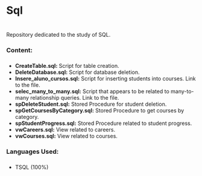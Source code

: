 # Sql <h1>

Repository dedicated to the study of SQL.

### Content: <h3>

* **CreateTable.sql:** Script for table creation.
* **DeleteDatabase.sql:** Script for database deletion.
* **Insere_aluno_cursos.sql:** Script for inserting students into courses. Link to the file.
* **selec_many_to_many.sql:** Script that appears to be related to many-to-many relationship queries. Link to the file.
* **spDeleteStudent.sql:** Stored Procedure for student deletion.
* **spGetCoursesByCategory.sql:** Stored Procedure to get courses by category.
* **spStudentProgress.sql:** Stored Procedure related to student progress.
* **vwCareers.sql:** View related to careers.
* **vwCourses.sql:** View related to courses.

### Languages Used: <h3>

* TSQL (100%)
